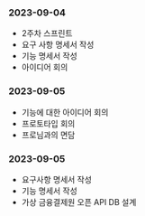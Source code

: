 ### 2023-09-04

- 2주차 스프린트
- 요구 사항 명세서 작성
- 기능 명세서 작성
- 아이디어 회의

### 2023-09-05

- 기능에 대한 아이디어 회의
- 프로토타입 회의
- 프로님과의 면담

### 2023-09-05

- 요구사항 명세서 작성
- 기능 명세서 작성
- 가상 금융결제원 오픈 API DB 설계



